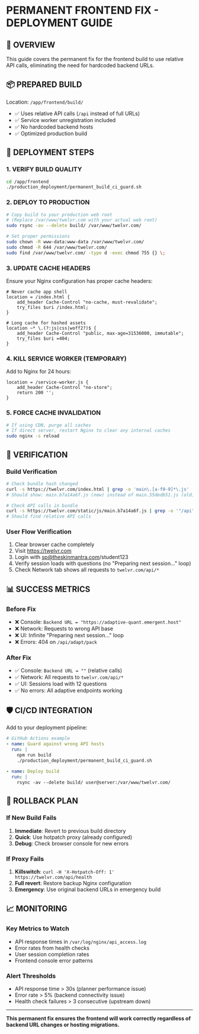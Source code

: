 # PERMANENT FRONTEND FIX - DEPLOYMENT GUIDE

## 🎯 OVERVIEW
This guide covers the permanent fix for the frontend build to use relative API calls, eliminating the need for hardcoded backend URLs.

## 📦 PREPARED BUILD
Location: `/app/frontend/build/`
- ✅ Uses relative API calls (`/api` instead of full URLs)
- ✅ Service worker unregistration included
- ✅ No hardcoded backend hosts
- ✅ Optimized production build

## 🔧 DEPLOYMENT STEPS

### 1. VERIFY BUILD QUALITY
```bash
cd /app/frontend
./production_deployment/permanent_build_ci_guard.sh
```

### 2. DEPLOY TO PRODUCTION
```bash
# Copy build to your production web root
# (Replace /var/www/twelvr.com with your actual web root)
sudo rsync -av --delete build/ /var/www/twelvr.com/

# Set proper permissions
sudo chown -R www-data:www-data /var/www/twelvr.com/
sudo chmod -R 644 /var/www/twelvr.com/
sudo find /var/www/twelvr.com/ -type d -exec chmod 755 {} \;
```

### 3. UPDATE CACHE HEADERS
Ensure your Nginx configuration has proper cache headers:

```nginx
# Never cache app shell
location = /index.html { 
    add_header Cache-Control "no-cache, must-revalidate"; 
    try_files $uri /index.html; 
}

# Long cache for hashed assets
location ~* \.(?:js|css|woff2?)$ {
    add_header Cache-Control "public, max-age=31536000, immutable";
    try_files $uri =404;
}
```

### 4. KILL SERVICE WORKER (TEMPORARY)
Add to Nginx for 24 hours:

```nginx
location = /service-worker.js {
    add_header Cache-Control "no-store";
    return 200 '';
}
```

### 5. FORCE CACHE INVALIDATION
```bash
# If using CDN, purge all caches
# If direct server, restart Nginx to clear any internal caches
sudo nginx -s reload
```

## 🧪 VERIFICATION

### Build Verification
```bash
# Check bundle hash changed
curl -s https://twelvr.com/index.html | grep -o 'main\.[a-f0-9]*\.js'
# Should show: main.b7a14a6f.js (new) instead of main.55dedb51.js (old)

# Check API calls in bundle
curl -s https://twelvr.com/static/js/main.b7a14a6f.js | grep -o '"/api"'
# Should find relative API calls
```

### User Flow Verification
1. Clear browser cache completely
2. Visit https://twelvr.com
3. Login with sp@theskinmantra.com/student123
4. Verify session loads with questions (no "Preparing next session..." loop)
5. Check Network tab shows all requests to `twelvr.com/api/*`

## 📊 SUCCESS METRICS

### Before Fix
- ❌ Console: `Backend URL = "https://adaptive-quant.emergent.host"`
- ❌ Network: Requests to wrong API base
- ❌ UI: Infinite "Preparing next session..." loop
- ❌ Errors: 404 on `/api/adapt/pack`

### After Fix
- ✅ Console: `Backend URL = ""` (relative calls)
- ✅ Network: All requests to `twelvr.com/api/*`
- ✅ UI: Sessions load with 12 questions
- ✅ No errors: All adaptive endpoints working

## 🛡️ CI/CD INTEGRATION

Add to your deployment pipeline:

```yaml
# GitHub Actions example
- name: Guard against wrong API hosts
  run: |
    npm run build
    ./production_deployment/permanent_build_ci_guard.sh
    
- name: Deploy build
  run: |
    rsync -av --delete build/ user@server:/var/www/twelvr.com/
```

## 🔄 ROLLBACK PLAN

### If New Build Fails
1. **Immediate**: Revert to previous build directory
2. **Quick**: Use hotpatch proxy (already configured)
3. **Debug**: Check browser console for new errors

### If Proxy Fails
1. **Killswitch**: `curl -H 'X-Hotpatch-Off: 1' https://twelvr.com/api/health`
2. **Full revert**: Restore backup Nginx configuration
3. **Emergency**: Use original backend URLs in emergency build

## 📈 MONITORING

### Key Metrics to Watch
- API response times in `/var/log/nginx/api_access.log`
- Error rates from health checks
- User session completion rates
- Frontend console error patterns

### Alert Thresholds
- API response time > 30s (planner performance issue)
- Error rate > 5% (backend connectivity issue)  
- Health check failures > 3 consecutive (upstream down)

---

**This permanent fix ensures the frontend will work correctly regardless of backend URL changes or hosting migrations.**